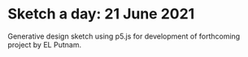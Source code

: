 # Sketch a day: 21 June 2021

Generative design sketch using p5.js for development of forthcoming project by EL Putnam.
